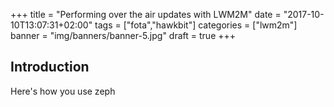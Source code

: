 +++
title = "Performing over the air updates with LWM2M"
date = "2017-10-10T13:07:31+02:00"
tags = ["fota","hawkbit"]
categories = ["lwm2m"]
banner = "img/banners/banner-5.jpg"
draft = true
+++

## Introduction

Here's how you use zeph
